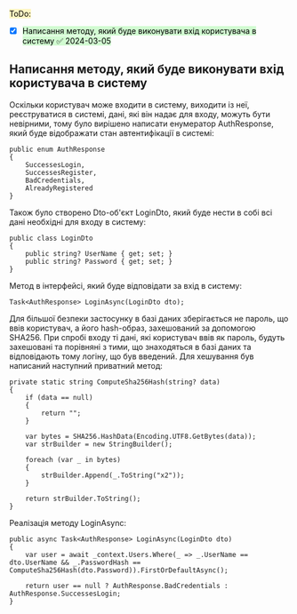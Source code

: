 <mark style="background: #FFF3A3A6;">ToDo:</mark>
- [x] <mark style="background: #BBFABBA6;">Написання методу, який буде виконувати вхід користувача в систему ✅ 2024-03-05</mark>

## Написання методу, який буде виконувати вхід користувача в систему
Оскільки користувач може входити в систему, виходити із неї, реєструватися в системі, дані, які він надає для входу, можуть бути невірними, тому було вирішено написати енумератор AuthResponse, який буде відображати стан автентифікації в системі:
```CSharp
public enum AuthResponse
{
    SuccessesLogin,
    SuccessesRegister,
    BadCredentials,
    AlreadyRegistered
}
```

Також було створено Dto-об'єкт LoginDto, який буде нести в собі всі дані необхідні для входу в систему:
```CSharp
public class LoginDto
{
    public string? UserName { get; set; }
    public string? Password { get; set; }
}
```

Метод в інтерфейсі, який буде відповідати за вхід в систему:
```CSharp
Task<AuthResponse> LoginAsync(LoginDto dto);
```

Для більшої безпеки застосунку в базі даних зберігається не пароль, що ввів користувач, а його hash-образ, захешований за допомогою SHA256. При спробі входу ті дані, які користувач ввів як пароль, будуть захешовані та порівняні з тими, що знаходяться в базі даних та відповідають тому логіну, що був введений. Для хешування був написаний наступний приватний метод:
```CSharp
private static string ComputeSha256Hash(string? data)
{
    if (data == null)
    {
        return "";
    }
    
    var bytes = SHA256.HashData(Encoding.UTF8.GetBytes(data));
    var strBuilder = new StringBuilder();

    foreach (var _ in bytes)
    {
        strBuilder.Append(_.ToString("x2"));
    }

    return strBuilder.ToString();
}
```

Реалізація методу LoginAsync:
```CSharp
public async Task<AuthResponse> LoginAsync(LoginDto dto)
{
    var user = await _context.Users.Where(_ => _.UserName == dto.UserName && _.PasswordHash == ComputeSha256Hash(dto.Password)).FirstOrDefaultAsync();

    return user == null ? AuthResponse.BadCredentials : AuthResponse.SuccessesLogin;
}
```